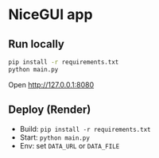 
# NiceGUI app

## Run locally
```bash
pip install -r requirements.txt
python main.py
```
Open http://127.0.0.1:8080

## Deploy (Render)
- Build: `pip install -r requirements.txt`
- Start: `python main.py`
- Env: set `DATA_URL` or `DATA_FILE`
